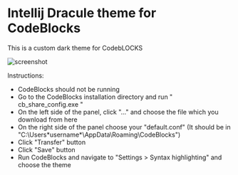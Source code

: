 # Intellij Dracule theme for CodeBlocks
This is a custom dark theme for CodebLOCKS

![screenshot](https://github.com/ermanergoz/codeblocksTheme/blob/master/Capture.JPG?raw=true)

Instructions:

- CodeBlocks should not be running
- Go to the CodeBlocks installation directory and run " cb_share_config.exe "
- On the left side of the panel, click "..." and choose the file which you download from here
- On the right side of the panel choose your "default.conf" (It should be in "C:\Users\*username*\AppData\Roaming\CodeBlocks")
- Click "Transfer" button
- Click "Save" button
- Run CodeBlocks and navigate to "Settings > Syntax highlighting" and choose the theme

